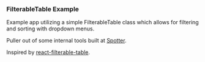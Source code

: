 ### FilterableTable Example

Example app utilizing a simple FilterableTable class which allows for filtering and sorting with dropdown menus.

Puller out of some internal tools built at [Spotter](https://parkwithspotter.com "Spotter").

Inspired by [react-filterable-table](https://github.com/ianwitherow/react-filterable-table).